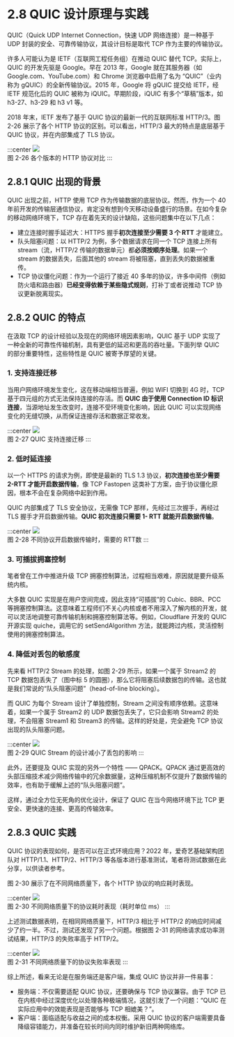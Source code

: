 # 2.8 QUIC 设计原理与实践

QUIC（Quick UDP Internet Connection，快速 UDP 网络连接）是一种基于 UDP 封装的安全、可靠传输协议，其设计目标是取代 TCP 作为主要的传输协议。

许多人可能认为是 IETF（互联网工程任务组）在推动 QUIC 替代 TCP。实际上，QUIC 的开发先驱是 Google。早在 2013 年，Google 就在其服务器（如 Google.com、YouTube.com）和 Chrome 浏览器中启用了名为 “QUIC”（业内称为 gQUIC）的全新传输协议。2015 年，Google 将 gQUIC 提交给 IETF，经 IETF 规范化后的 QUIC 被称为 iQUIC。早期阶段，iQUIC 有多个“草稿”版本，如 h3-27、h3-29 和 h3 v1 等。

2018 年末，IETF 发布了基于 QUIC 协议的最新一代的互联网标准 HTTP/3。图 2-26 展示了各个 HTTP 协议的区别。可以看出，HTTP/3 最大的特点是底层基于 QUIC 协议，并在内部集成了 TLS 协议。

:::center
  ![](../assets/http-quic.png)<br/>
 图 2-26 各个版本的 HTTP 协议对比
:::

## 2.8.1 QUIC 出现的背景

QUIC 出现之前，HTTP 使用 TCP 作为传输数据的底层协议。然而，作为一个 40 年前开发的传输层通信协议，肯定没有想到今天移动设备盛行的场景。在如今复杂的移动网络环境下，TCP 存在着先天的设计缺陷，这些问题集中在以下几点：

- 建立连接时握手延迟大：HTTPS 握手**初次连接至少需要 3 个 RTT** 才能建立。
- 队头阻塞问题：以 HTTP/2 为例，多个数据请求在同一个 TCP 连接上所有 stream（流，HTTP/2 传输的数据单元）都**必须按顺序处理**。如果一个 stream 的数据丢失，后面其他的 stream 将被阻塞，直到丢失的数据被重传。
- TCP 协议僵化问题：作为一个运行了接近 40 多年的协议，许多中间件（例如防火墙和路由器）**已经变得依赖于某些隐式规则**，打补丁或者说推动 TCP 协议更新脱离现实。

## 2.8.2 QUIC 的特点

在汲取 TCP 的设计经验以及现在的网络环境因素影响，QUIC 基于 UDP 实现了一种全新的可靠性传输机制，具有更低的延迟和更高的吞吐量。下面列举 QUIC 的部分重要特性，这些特性是 QUIC 被寄予厚望的关键。

### 1. 支持连接迁移

当用户网络环境发生变化，这在移动端相当普遍，例如 WIFI 切换到 4G 时，TCP 基于四元组的方式无法保持连接的存活。而 **QUIC 由于使用 Connection ID 标识连接**，当源地址发生改变时，连接不受环境变化影响，因此 QUIC 可以实现网络变化的无缝切换，从而保证连接存活和数据正常收发。

:::center
  ![](../assets/quic-connection.png)<br/>
 图 2-27 QUIC 支持连接迁移
:::

### 2. 低时延连接

以一个 HTTPS 的请求为例，即使是最新的 TLS 1.3 协议，**初次连接也至少需要 2-RTT 才能开启数据传输**，像 TCP Fastopen 这类补丁方案，由于协议僵化原因，根本不会在复杂网络中起到作用。

QUIC 内部集成了 TLS 安全协议，无需像 TCP 那样，先经过三次握手，再经过 TLS 握手才开启数据传输。**QUIC 初次连接只需要 1- RTT 就能开启数据传输**。

:::center
  ![](../assets/quic-handshake.png)<br/>
 图 2-28 不同协议开启数据传输时，需要的 RTT数
:::

### 3. 可插拔拥塞控制

笔者曾在工作中推进升级 TCP 拥塞控制算法，过程相当艰难，原因就是要升级系统内核。

大多数 QUIC 实现是在用户空间完成，因此支持“可插拔”的 Cubic、BBR、PCC 等拥塞控制算法。这意味着工程师们不关心内核或者不用深入了解内核的开发，就可以灵活地调整可靠传输机制和拥塞控制算法等。例如，Cloudflare 开发的 QUIC 开源实现 quiche，调用它的 setSendAlgorithm 方法，就能跨过内核，灵活控制使用的拥塞控制算法。

### 4. 降低对丢包的敏感度

先来看 HTTP/2 Stream 的处理，如图 2-29 所示，如果一个属于 Stream2 的 TCP 数据包丢失了（图中标 5 的圆圈），那么它将阻塞后续数据包的传输。这也就是我们常说的“队头阻塞问题”（head-of-line blocking）。

而 QUIC 为每个 Stream 设计了单独控制，Stream 之间没有顺序依赖。这意味着，如果一个属于 Stream2 的 UDP 数据包丢失了，它只会影响 Stream2 的处理，不会阻塞 Stream1 和 Stream3 的传输。这样的好处是，完全避免 TCP 协议出现的队头阻塞问题。

:::center
  ![](../assets/quic-head-block.png)<br/>
 图 2-29 QUIC Stream 的设计减小了丢包的影响
:::

此外，还要提及 QUIC 实现的另外一个特性 —— QPACK。QPACK 通过更高效的头部压缩技术减少网络传输中的冗余数据量，这种压缩机制不仅提升了数据传输的效率，也有助于缓解上述的“队头阻塞问题”。

这样，通过全方位无死角的优化设计，保证了 QUIC 在当今网络环境下比 TCP 更安全、更快速的连接、更高的传输效率。

## 2.8.3 QUIC 实践

QUIC 协议的表现如何，是否可以在正式环境应用？2022 年，爱奇艺基础架构团队对 HTTP/1.1、HTTP/2、HTTP/3 等各版本进行基准测试，笔者将测试数据在此分享，以供读者参考。

图 2-30 展示了在不同网络质量下，各个 HTTP 协议的响应耗时表现。

:::center
  ![](../assets/quic-1.png)<br/>
 图 2-30 不同网络质量下的协议耗时表现（耗时单位 ms）
:::

上述测试数据表明，在相同网络质量下，HTTP/3 相比于 HTTP/2 的响应时间减少了约一半。不过，测试还发现了另一个问题。根据图 2-31 的网络请求成功率测试结果，HTTP/3 的失败率高于 HTTP/2。

:::center
  ![](../assets/quic-3.png)<br/>
 图 2-31 不同网络质量下的协议失败率表现
:::

综上所述，看来无论是在服务端还是客户端，集成 QUIC 协议并非一件易事：

- 服务端：不仅需要适配 QUIC 协议，还要确保与 TCP 协议兼容。由于 TCP 已在内核中经过深度优化以处理各种极端情况，这就引发了一个问题：“QUIC 在实际应用中的效能表现是否能够与 TCP 相媲美？”。
- 客户端：面临适配与收益之间的成本权衡。采用 QUIC 协议的客户端需要具备降级容错能力，并准备在较长时间内同时维护新旧两种网络库。
